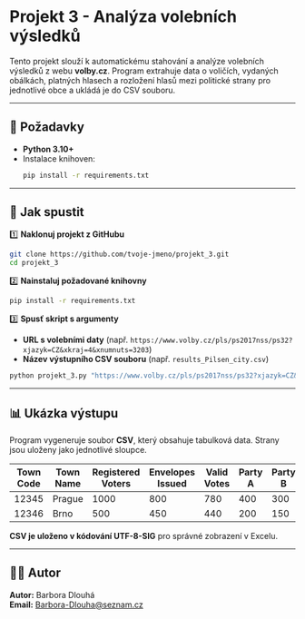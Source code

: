 # Projekt 3 - Analýza volebních výsledků

Tento projekt slouží k automatickému stahování a analýze volebních výsledků z webu **volby.cz**. Program extrahuje data o voličích, vydaných obálkách, platných hlasech a rozložení hlasů mezi politické strany pro jednotlivé obce a ukládá je do CSV souboru.

---

## 📌 Požadavky

- **Python 3.10+**
- Instalace knihoven:
  ```bash
  pip install -r requirements.txt
  ```
  
---

## 🚀 Jak spustit

1️⃣ **Naklonuj projekt z GitHubu**  
```bash
git clone https://github.com/tvoje-jmeno/projekt_3.git
cd projekt_3
```

2️⃣ **Nainstaluj požadované knihovny**  
```bash
pip install -r requirements.txt
```

3️⃣ **Spusť skript s argumenty**  

- **URL s volebními daty** (např. `https://www.volby.cz/pls/ps2017nss/ps32?xjazyk=CZ&xkraj=4&xnumnuts=3203`)
- **Název výstupního CSV souboru** (např. `results_Pilsen_city.csv`)

```bash
python projekt_3.py "https://www.volby.cz/pls/ps2017nss/ps32?xjazyk=CZ&xkraj=4&xnumnuts=3203" results_Pilsen_city.csv
```

---

## 📊 Ukázka výstupu

Program vygeneruje soubor **CSV**, který obsahuje tabulková data. Strany jsou uloženy jako jednotlivé sloupce.

| Town Code | Town Name | Registered Voters | Envelopes Issued | Valid Votes | Party A | Party B | Party C |
| --------- | --------- | ----------------- | ---------------- | ----------- | ------- | ------- | ------- |
| 12345     | Prague    | 1000              | 800              | 780         | 400     | 300     | 80      |
| 12346     | Brno      | 500               | 450              | 440         | 200     | 150     | 90      |

**CSV je uloženo v kódování UTF-8-SIG** pro správné zobrazení v Excelu.

---

## 👮️‍♂️ Autor

**Autor:** Barbora Dlouhá  
**Email:** [Barbora-Dlouha@seznam.cz](mailto\:Barbora-Dlouha@seznam.cz)



